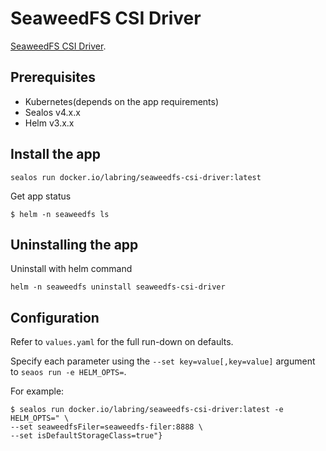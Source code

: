 # SeaweedFS CSI Driver

[SeaweedFS CSI Driver](https://github.com/seaweedfs/seaweedfs-csi-driver).

## Prerequisites

- Kubernetes(depends on the app requirements)
- Sealos v4.x.x
- Helm v3.x.x

## Install the app

```shell
sealos run docker.io/labring/seaweedfs-csi-driver:latest
```

Get app status

```shell
$ helm -n seaweedfs ls
```

## Uninstalling the app

Uninstall with helm command

```shell
helm -n seaweedfs uninstall seaweedfs-csi-driver
```

## Configuration

Refer to  `values.yaml` for the full run-down on defaults.

Specify each parameter using the `--set key=value[,key=value]` argument to `seaos run -e HELM_OPTS=`. 

For example:

```shell
$ sealos run docker.io/labring/seaweedfs-csi-driver:latest -e HELM_OPTS=" \
--set seaweedfsFiler=seaweedfs-filer:8888 \
--set isDefaultStorageClass=true"}
```
